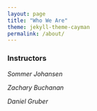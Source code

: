 ```yaml
---
layout: page
title: "Who We Are"
theme: jekyll-theme-cayman
permalink: /about/
---
```


### Instructors

_Sommer Johansen_


_Zachary Buchanan_


_Daniel Gruber_
